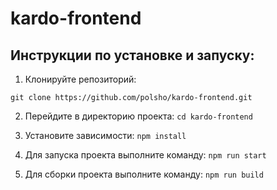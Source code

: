 # kardo-frontend

## Инструкции по установке и запуску:

1. Клонируйте репозиторий: 

```
git clone https://github.com/polsho/kardo-frontend.git
```

2. Перейдите в директорию проекта: `cd kardo-frontend`

3. Установите зависимости: `npm install`

4. Для запуска проекта выполните команду: `npm run start`

5. Для сборки проекта выполните команду: `npm run build`
